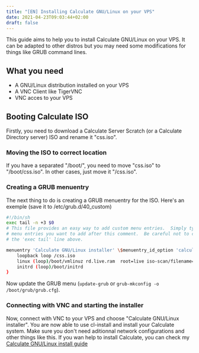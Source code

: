```yaml
---
title: "[EN] Installing Calculate GNU/Linux on your VPS"
date: 2021-04-23T09:03:44+02:00
draft: false
---
```


This guide aims to help you to install Calculate GNU/Linux on your VPS. It can be adapted to other distros but you may need some modifications for things like GRUB command lines.

## What you need

- A GNU/Linux distribution installed on your VPS
- A VNC Client like TigerVNC
- VNC acces to your VPS

## Booting Calculate ISO

Firstly, you need to download a Calculate Server Scratch (or a Calculate Directory server) ISO and rename it "css.iso".

### Moving the ISO to correct location

If you have a separated "/boot/", you need to move "css.iso" to "/boot/css.iso". In other cases, just move it "/css.iso".

### Creating a GRUB menuentry

The next thing to do is creating a GRUB menuentry for the ISO. Here's an exemple (save it to /etc/grub.d/40\_custom)

```bash
#!/bin/sh
exec tail -n +3 $0
# This file provides an easy way to add custom menu entries.  Simply type the
# menu entries you want to add after this comment.  Be careful not to change
# the 'exec tail' line above.

menuentry 'Calculate GNU/Linux installer' \$menuentry_id_option 'calculate' {
	loopback loop /css.iso
	linux (loop)/boot/vmlinuz rd.live.ram  root=live iso-scan/filename=/css.iso quiet
	initrd (loop)/boot/initrd
}
```

Now update the GRUB menu (`update-grub` or `grub-mkconfig -o /boot/grub/grub.cfg`).

### Connecting with VNC and starting the installer

Now, connect with VNC to your VPS and choose "Calculate GNU/Linux installer". You are now able to use cl-install and install your Calculate system. Make sure you don't need aditionnal network configurations and other things like this. If you wan help to install Calculate, you can check my [Calculate GNU/Linux install guide](https://woomy4680-exe.github.io/calculate-install/posts/cls/)


